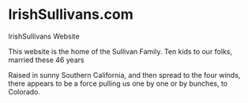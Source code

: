 # IrishSullivans.com
IrishSullivans Website

This website is the home of the Sullivan Family. Ten kids to our folks, married these 46 years

Raised in sunny Southern California, and then spread to the four winds, there appears to be a force pulling us one by one or by bunches, to Colorado.
